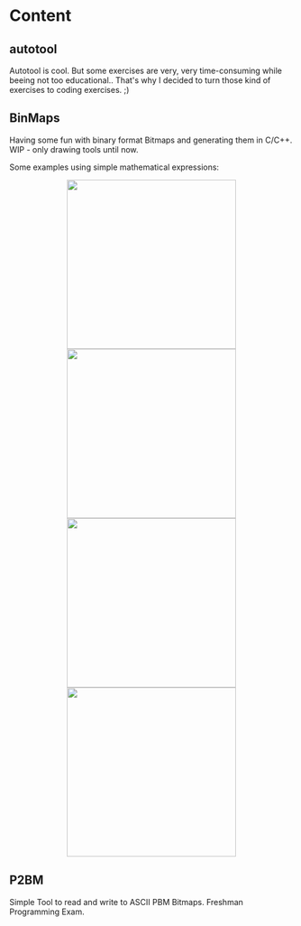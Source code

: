# Content

## autotool

Autotool is cool. But some exercises are very, very time-consuming while beeing not too educational.. 
That's why I decided to turn those kind of exercises to coding exercises. ;)

## BinMaps

Having some fun with binary format Bitmaps and generating them in C/C++. 
WIP - only drawing tools until now. 
<p>Some examples using simple mathematical expressions:

<p align="center">
  <img src="https://github.com/nkleemann/uni/blob/master/BinMaps/examples/1.png" width="300"/>
  <img src="https://github.com/nkleemann/uni/blob/master/BinMaps/examples/3.png" width="300"/>
    <img src="https://github.com/nkleemann/uni/blob/master/BinMaps/examples/4.png" width="300"/>
  <img src="https://github.com/nkleemann/uni/blob/master/BinMaps/examples/5.png" width="300"/>
</p>

## P2BM

Simple Tool to read and write to ASCII PBM Bitmaps. Freshman Programming Exam. 
